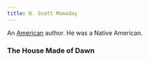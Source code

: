 ```yaml
---
title: N. Scott Momaday
---
```


An [American](../index.html) author. He was a Native American.

### The House Made of Dawn

